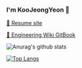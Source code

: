 ### I'm KooJeongYeon 👋

[🐜 Resume site](https://koo-jeongyeon.github.io/)

[🐳 Engineering Wiki GitBook](https://koojeongyeons-engineering-wiki.gitbook.io/engineering-wiki/)

![Anurag's github stats](https://github-readme-stats.vercel.app/api?username=koo-jeongyeon&show_icons=true)

[![Top Langs](https://github-readme-stats.vercel.app/api/top-langs/?username=koo-jeongyeon&layout=compact)](https://github.com/anuraghazra/github-readme-stats)
